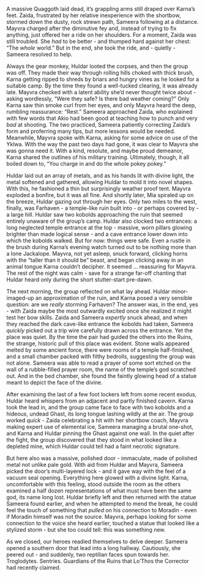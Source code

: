 A massive Quaggoth laid dead, it’s grappling arms still draped over Karna’s feet. Zaida, frustrated by her relative inexperience with the shortbow, stormed down the dusty, rock strewn path, Sameera following at a distance. Mayvra charged after the diminutive fey and, instead of trying to fix anything, just offered her a ride on her shoulders. For a moment, Zaida was still troubled. She *had* to be better - and thumped hard against her chest: “The *whole* world.” But in the end, she took the ride, and - quietly - Sameera resolved to help.

Always the gear monkey, Huldar looted the corpses, and then the group was off. They made their way through rolling hills choked with thick brush, Karna getting ripped to shreds by briars and hungry vines as he looked for a suitable camp. By the time they found a well-tucked clearing, it was already late. Mayvra checked with a latent ability she’d never thought twice about - asking wordlessly, “Were they safe? Is there bad weather coming?” Only Karna saw thin smoke curl from her eyes, and only Mayvra heard the deep, rumbling reassurance: “Rest.” Sameera approached Zaida, who explained with few words that Akio had been good at teaching how to punch and very *bad* at shooting. The two practiced, Sameera patiently correcting Zaida’s form and proferring many tips, but more lessons would be needed. Meanwhile, Mayvra spoke with Karna, asking for some advice on use of the Yklwa. With the way the past two days had gone, it was clear to Mayvra she was gonna need it. With a kind, resolute, and maybe proud demeanor, Karna shared the outlines of his military training. Ultimately, though, it all boiled down to, “You charge in and do the whole pokey pokey.”

Huldar laid out an array of metals, and as his hands lit with divine light, the metal softened and gathered, allowing Huldar to mold it into novel shapes. With this, he fashioned a thin but surprisingly weather proof tent. Mayvra exploded a bonfire, but it was all fine. And shortly later, Mia spiraled up on the breeze, Huldar gazing out through her eyes. Only two miles to the west, finally, was Farhaven - a temple-like ruin built into - or perhaps covered by - a large hill. Huldar saw two kobolds approaching the ruin that seemed entirely unaware of the group’s camp. Huldar also clocked two entrances: a long neglected temple entrance at the top - massive, worn pillars glowing brighter than made logical sense - and a cave entrance lower down into which the kobolds walked. But for now: things were safe. Even a rustle in the brush during Karna’s evening watch turned out to be nothing more than a lone Jackalope. Mayvra, not yet asleep, snuck forward, clicking horns with the “taller than it should be” beast, and began clicking away in an animal tongue Karna couldn’t decipher. It seemed … reassuring for Mayvra. The rest of the night was calm - save for a strange far-off chanting that Huldar heard only during the short stutter-start pre-dawn.

The next morning, the group reflected on what lay ahead. Huldar minor-imaged-up an approximation of the ruin, and Karna posed a very sensible question: are we *really* storming Farhaven? The answer was, in the end, yes - with Zaida maybe the most outwardly excited once she realized it might test her bow skills. Zaida and Sameera *expertly* snuck ahead, and when they reached the dark cave-like entrance the kobolds had taken, Sameera *quickly* picked out a trip wire carefully drawn across the entrance. Yet the place was quiet. By the time the pair had guided the others into the Ruins, the strange, historic pull of this place was evident. Stone walls appeared melted by some ancient force, there were rooms of a temple half-finished, and a small chamber packed with filthy bedrolls, suggesting the group was not alone. Sameera was able to read a prayer of some sort etched on the wall of a rubble-filled prayer room, the name of the temple’s god scratched out. And in the bed chamber, she found the faintly glowing head of a statue meant to depict the face of the divine.

After examining the last of a few foot lockers left from some recent exodus, Huldar heard whispers from an adjacent and partly finished cavern. Karna took the lead in, and the group came face to face with two kobolds and a hideous, undead Ghast, its long tongue lashing wildly at the air. The group worked *quick* - Zaida celebrating a hit with her shortbow coach, Mayvra making expert use of elemental ice, Sameera managing a brutal one-shot, and Karna and Huldar pinning the Ghast against one wall. In the quiet after the fight, the group discovered that they stood in what looked like a depleted mine, which Huldar could tell had a faint necrotic signature.

But here also was a massive, polished door - immaculate, made of polished metal not unlike pale gold. With aid from Huldar and Mayvra, Sameera picked the door’s multi-layered lock - and it gave way with the feel of a vacuum seal opening. Everything here glowed with a divine light. Karna, uncomfortable with this feeling, stood outside the room as the others examined a half dozen representations of what must have been the same god, its name long lost. Huldar briefly left and then returned with the statue Sameera found earlier, and when he attempted to mend the break, he could feel the touch of something that *pulled* on his connection to Moradin - even if Moradin himself was not the source. Mayvra, perhaps looking for some connection to the voice she heard earlier, touched a statue that looked like a stylized storm - but she too could tell: this was something new.

As we closed, our heroes readied themselves to delve deeper. Sameera opened a southern door that lead into a long hallway. Cautiously, she peered out - and suddenly, two reptilian faces spun towards her. Troglodytes. Sentries. Guardians of the Ruins that Lo’Thos the Corrector had recently claimed.

